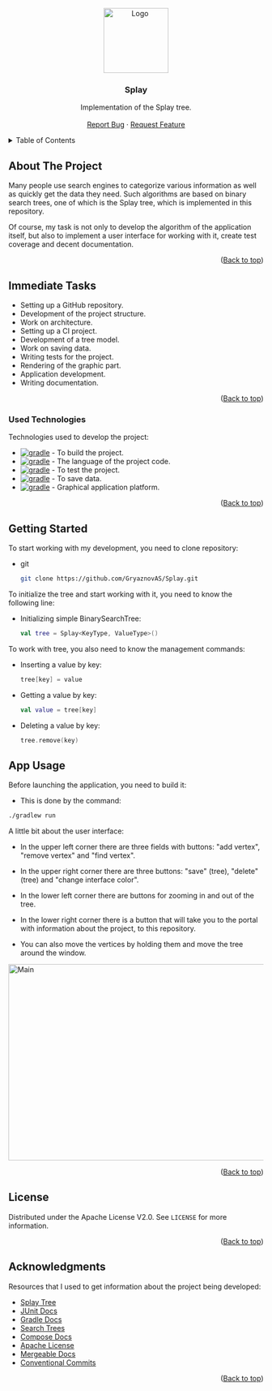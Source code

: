 <!-- PROJECT LOGO -->
<br />
<div align="center">
  <a href="https://github.com/GryaznovAS/Splay">
    <img src="https://media.discordapp.net/attachments/760917929126133834/1146401820374204446/Splay-512.png" alt="Logo" width="128" height="128">
  </a>

  <h3 align="center">Splay</h3>

  <p align="center">
    Implementation of the Splay tree.
    <br />
    <br />
    <a href="https://t.me/ASpectreTG">Report Bug</a>
    ·
    <a href="https://t.me/ASpectreTG">Request Feature</a>
  </p>
</div>



<!-- TABLE OF CONTENTS -->
<details>
  <summary>Table of Contents</summary>
  <ol>
    <li>
      <a href="#about-the-project">About The Project</a>
      <ul>
        <li><a href="#used-technologies">Used Technologies</a></li>
      </ul>
    </li>
    <li>
      <a href="#getting-started">Getting Started</a>
      <ul>
        <li><a href="#prerequisites">Prerequisites</a></li>
        <li><a href="#clone-repository">Clone Repository</a></li>
      </ul>
    </li>
    <li><a href="#app-usage">App Usage</a></li>
    <li><a href="#license">License</a></li>
    <li><a href="#acknowledgments">Acknowledgments</a></li>
  </ol>
</details>



<!-- ABOUT THE PROJECT -->
## About The Project

Many people use search engines to categorize various information as well as quickly get the data they need.
Such algorithms are based on binary search trees, one of which is the Splay tree, which is implemented in this repository.

Of course, my task is not only to develop the algorithm of the application itself, but also to implement a user interface for working with it, create test coverage and decent documentation.

<p align="right">(<a href="#splay">Back to top</a>)</p>



## Immediate Tasks

* Setting up a GitHub repository.
* Development of the project structure.
* Work on architecture.
* Setting up a CI project.
* Development of a tree model.
* Work on saving data.
* Writing tests for the project.
* Rendering of the graphic part.
* Application development.
* Writing documentation.

<p align="right">(<a href="#splay">Back to top</a>)</p>



### Used Technologies

Technologies used to develop the project:

* [![gradle](https://img.shields.io/badge/gradle-FFFFFF?style=for-the-badge&logo=gradle&logoColor=black&)](https://gradle.org/) - To build the project.
* [![gradle](https://img.shields.io/badge/kotlin-FFFFFF?style=for-the-badge&logo=kotlin&logoColor=black&)](https://kotlinlang.org/) - The language of the project code.
* [![gradle](https://img.shields.io/badge/junit-FFFFFF?style=for-the-badge&logo=junit&logoColor=black&)](https://junit.org/) - To test the project.
* [![gradle](https://img.shields.io/badge/sqlite-FFFFFF?style=for-the-badge&logo=sqlite&logoColor=black&)](https://www.sqlite.org/index.html) - To save data.
* [![gradle](https://img.shields.io/badge/compose-FFFFFF?style=for-the-badge&logo=compose&logoColor=black&)](https://www.jetbrains.com/ru-ru/lp/compose-multiplatform/) - Graphical application platform.

<p align="right">(<a href="#splay">Back to top</a>)</p>



<!-- GETTING STARTED -->
## Getting Started

To start working with my development, you need to clone repository:

* git

  ```sh
  git clone https://github.com/GryaznovAS/Splay.git
  ```

To initialize the tree and start working with it, you need to know the following line:

* Initializing simple BinarySearchTree:

  ```kotlin
  val tree = Splay<KeyType, ValueType>()
  ```

To work with tree, you also need to know the management commands:

* Inserting a value by key:

  ```kotlin
  tree[key] = value
  ```

* Getting a value by key:

  ```kotlin
  val value = tree[key]
  ```

* Deleting a value by key:

  ```kotlin
  tree.remove(key)
  ```

<!-- APP USAGE -->
## App Usage

Before launching the application, you need to build it:

* This is done by the command:

```sh
./gradlew run
```

A little bit about the user interface:

* In the upper left corner there are three fields with buttons: "add vertex", "remove vertex" and "find vertex".
* In the upper right corner there are three buttons: "save" (tree), "delete" (tree) and "change interface color".
* In the lower left corner there are buttons for zooming in and out of the tree.
* In the lower right corner there is a button that will take you to the portal with information about the project, to this repository.

* You can also move the vertices by holding them and move the tree around the window.

<img src="https://media.discordapp.net/attachments/760917929126133834/1146507861132853258/image.png" alt="Main" width="768" height="387">

<p align="right">(<a href="#splay">Back to top</a>)</p>



<!-- LICENSE -->
## License

Distributed under the Apache License V2.0. See `LICENSE` for more information.

<p align="right">(<a href="#splay">Back to top</a>)</p>



<!-- ACKNOWLEDGMENTS -->
## Acknowledgments

Resources that I used to get information about the project being developed:

* [Splay Tree](https://en.wikipedia.org/wiki/AVL_tree)
* [JUnit Docs](https://junit.org/junit5/docs/current/user-guide/)
* [Gradle Docs](https://docs.gradle.org/current/userguide/userguide.html)
* [Search Trees](https://en.wikipedia.org/wiki/Search_tree)
* [Compose Docs](https://developer.android.com/jetpack/compose/documentation)
* [Apache License](https://www.apache.org/licenses/LICENSE-2.0)
* [Mergeable Docs](https://mergeable.readthedocs.io/en/latest/configuration.html#basics)
* [Conventional Commits](https://www.conventionalcommits.org/en/v1.0.0/)

<p align="right">(<a href="#splay">Back to top</a>)</p>